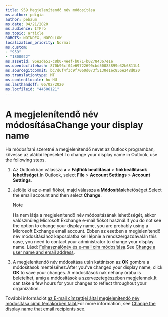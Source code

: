 ```yaml
---
title: 959 Megjelenítendő név módosítása
ms.author: pdigia
author: pebaum
ms.date: 04/21/2020
ms.audience: ITPro
ms.topic: article
ROBOTS: NOINDEX, NOFOLLOW
localization_priority: Normal
ms.custom:
- "959"
- "1800022"
ms.assetid: 96e2de51-c8b0-4eef-b071-b02784367e1e
ms.openlocfilehash: 870b96cf04e69722690cbd50083899e32b6811b1
ms.sourcegitcommit: bc7d6f4f3c9f7060d073f5130e1ec856e248d020
ms.translationtype: MT
ms.contentlocale: hu-HU
ms.lasthandoff: 06/02/2020
ms.locfileid: "44506121"
---
```

# <a name="change-your-display-name"></a><span data-ttu-id="ffc60-102">A megjelenítendő név módosítása</span><span class="sxs-lookup"><span data-stu-id="ffc60-102">Change your display name</span></span>
  
<span data-ttu-id="ffc60-103">Ha módosítani szeretné a megjelenítendő nevet az Outlook programban, kövesse az alábbi lépéseket.</span><span class="sxs-lookup"><span data-stu-id="ffc60-103">To change your display name in Outlook, use the following steps.</span></span>
  
1. <span data-ttu-id="ffc60-104">Az Outlookban válassza **a** \> **Fájlfiók beállításai** \> **fiókbeállítások lehetőséget.**</span><span class="sxs-lookup"><span data-stu-id="ffc60-104">In Outlook, select **File** \> **Account Settings** \> **Account Settings**.</span></span>

2. <span data-ttu-id="ffc60-105">Jelölje ki az e-mail fiókot, majd válassza **a Módosítás**lehetőséget.</span><span class="sxs-lookup"><span data-stu-id="ffc60-105">Select the email account and then select **Change**.</span></span>

    > [!NOTE]
    > <span data-ttu-id="ffc60-106">Ha nem látja a megjelenítendő név módosításának lehetőségét, akkor valószínűleg Microsoft Exchange e-mail fiókot használ.</span><span class="sxs-lookup"><span data-stu-id="ffc60-106">If you do not see the option to change your display name, you are probably using a Microsoft Exchange email account.</span></span> <span data-ttu-id="ffc60-107">Ebben az esetben a megjelenítendő név módosításához kapcsolatba kell lépnie a rendszergazdával.</span><span class="sxs-lookup"><span data-stu-id="ffc60-107">In this case, you need to contact your administrator to change your display name.</span></span> <span data-ttu-id="ffc60-108">Lásd: [Felhasználónév és e-mail cím módosítása](https://docs.microsoft.com/microsoft-365/admin/add-users/change-a-user-name-and-email-address).</span><span class="sxs-lookup"><span data-stu-id="ffc60-108">See [Change a user name and email address](https://docs.microsoft.com/microsoft-365/admin/add-users/change-a-user-name-and-email-address).</span></span>
  
3. <span data-ttu-id="ffc60-109">A megjelenítendő név módosítása után kattintson az **OK** gombra a módosítások mentéséhez.</span><span class="sxs-lookup"><span data-stu-id="ffc60-109">After you've changed your display name, click **OK** to save your changes.</span></span> <span data-ttu-id="ffc60-110">A módosítások nak néhány órába is beletelhet, amíg a módosítások a szervezetegészében megjelennek.</span><span class="sxs-lookup"><span data-stu-id="ffc60-110">It can take a few hours for your changes to reflect throughout your organization.</span></span>

<span data-ttu-id="ffc60-111">További információt [az E-mail címzettjei által megjelenítendő név módosítása című témakörben talál.](https://support.office.com/article/2b53331a-ba2a-4803-88dc-ac9fe376c8a9.aspx)</span><span class="sxs-lookup"><span data-stu-id="ffc60-111">For more information, see [Change the display name that email recipients see](https://support.office.com/article/2b53331a-ba2a-4803-88dc-ac9fe376c8a9.aspx).</span></span>
  